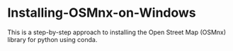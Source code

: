 # Installing-OSMnx-on-Windows
This is a step-by-step approach to installing the Open Street Map (OSMnx) library for python using conda.
